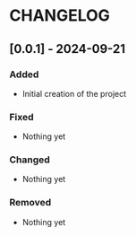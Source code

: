 # CHANGELOG

## [0.0.1] - 2024-09-21

### Added

- Initial creation of the project

### Fixed

- Nothing yet

### Changed

- Nothing yet

### Removed

- Nothing yet